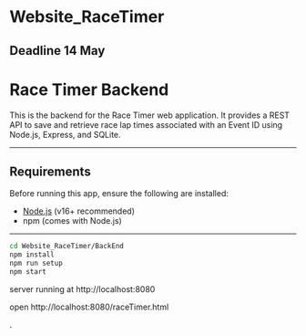 # Website_RaceTimer
## Deadline 14 May

# Race Timer Backend

This is the backend for the Race Timer web application. It provides a REST API to save and retrieve race lap times associated with an Event ID using Node.js, Express, and SQLite.

---

##  Requirements

Before running this app, ensure the following are installed:

- [Node.js](https://nodejs.org/) (v16+ recommended)
- npm (comes with Node.js)

---
```bash
cd Website_RaceTimer/BackEnd
npm install
npm run setup
npm start


```
server running at http://localhost:8080

open http://localhost:8080/raceTimer.html

.